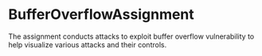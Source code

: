 # BufferOverflowAssignment
The assignment conducts attacks to exploit buffer overflow vulnerability to help visualize various attacks and their controls.
